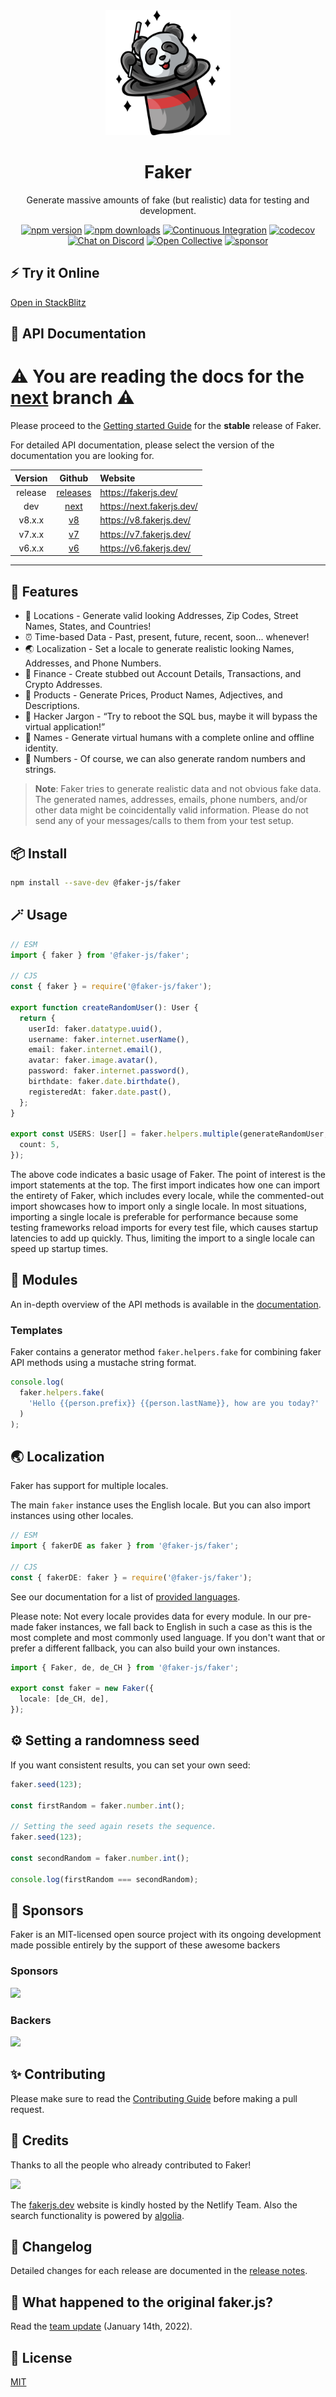 <div align="center">
  <img src="./docs/public/logo.svg" width="200"/>
  <h1>Faker</h1>
  <p>Generate massive amounts of fake (but realistic) data for testing and development.</p>
  
  [![npm version](https://badgen.net/npm/v/@faker-js/faker)](https://www.npmjs.com/package/@faker-js/faker)
  [![npm downloads](https://badgen.net/npm/dm/@faker-js/faker)](https://www.npmjs.com/package/@faker-js/faker)
  [![Continuous Integration](https://github.com/faker-js/faker/actions/workflows/ci.yml/badge.svg)](https://github.com/faker-js/faker/actions/workflows/ci.yml)
  [![codecov](https://codecov.io/gh/faker-js/faker/branch/next/graph/badge.svg?token=N61U168G08)](https://codecov.io/gh/faker-js/faker)
  [![Chat on Discord](https://img.shields.io/badge/chat-discord-blue?style=flat&logo=discord)](https://chat.fakerjs.dev)
  [![Open Collective](https://img.shields.io/opencollective/backers/fakerjs)](https://opencollective.com/fakerjs#section-contributors)
  [![sponsor](https://img.shields.io/opencollective/all/fakerjs?label=sponsors)](https://opencollective.com/fakerjs)
</div>

## ⚡️ Try it Online

[Open in StackBlitz](https://fakerjs.dev/new)

## 📙 API Documentation

<h1>⚠️ You are reading the docs for the <a href="https://github.com/faker-js/faker/tree/next">next</a> branch ⚠️</h1>

Please proceed to the [Getting started Guide](https://fakerjs.dev/guide/) for the **stable** release of Faker.

For detailed API documentation, please select the version of the documentation you are looking for.

| Version |                         Github                         | Website                   |
| :-----: | :----------------------------------------------------: | :------------------------ |
| release | [releases](https://github.com/faker-js/faker/releases) | https://fakerjs.dev/      |
|   dev   |  [next](https://github.com/faker-js/faker/tree/next)   | https://next.fakerjs.dev/ |
| v8.x.x  |    [v8](https://github.com/faker-js/faker/tree/v8)     | https://v8.fakerjs.dev/   |
| v7.x.x  |    [v7](https://github.com/faker-js/faker/tree/v7)     | https://v7.fakerjs.dev/   |
| v6.x.x  |    [v6](https://github.com/faker-js/faker/tree/v6)     | https://v6.fakerjs.dev/   |

---

## 🚀 Features

- 💌 Locations - Generate valid looking Addresses, Zip Codes, Street Names, States, and Countries!
- ⏰ Time-based Data - Past, present, future, recent, soon... whenever!
- 🌏 Localization - Set a locale to generate realistic looking Names, Addresses, and Phone Numbers.
- 💸 Finance - Create stubbed out Account Details, Transactions, and Crypto Addresses.
- 👠 Products - Generate Prices, Product Names, Adjectives, and Descriptions.
- 👾 Hacker Jargon - “Try to reboot the SQL bus, maybe it will bypass the virtual application!”
- 🧍 Names - Generate virtual humans with a complete online and offline identity.
- 🔢 Numbers - Of course, we can also generate random numbers and strings.

> **Note**: Faker tries to generate realistic data and not obvious fake data.
> The generated names, addresses, emails, phone numbers, and/or other data might be coincidentally valid information.
> Please do not send any of your messages/calls to them from your test setup.

## 📦 Install

```bash
npm install --save-dev @faker-js/faker
```

## 🪄 Usage

```ts
// ESM
import { faker } from '@faker-js/faker';

// CJS
const { faker } = require('@faker-js/faker');

export function createRandomUser(): User {
  return {
    userId: faker.datatype.uuid(),
    username: faker.internet.userName(),
    email: faker.internet.email(),
    avatar: faker.image.avatar(),
    password: faker.internet.password(),
    birthdate: faker.date.birthdate(),
    registeredAt: faker.date.past(),
  };
}

export const USERS: User[] = faker.helpers.multiple(generateRandomUser, {
  count: 5,
});
```

The above code indicates a basic usage of Faker.
The point of interest is the import statements at the top.
The first import indicates how one can import the entirety of Faker, which includes every locale, while the commented-out import showcases how to import only a single locale.
In most situations, importing a single locale is preferable for performance because some testing frameworks reload imports for every test file, which causes startup latencies to add up quickly.
Thus, limiting the import to a single locale can speed up startup times.

## 💎 Modules

An in-depth overview of the API methods is available in the [documentation](https://fakerjs.dev/api/).

### Templates

Faker contains a generator method `faker.helpers.fake` for combining faker API methods using a mustache string format.

```ts
console.log(
  faker.helpers.fake(
    'Hello {{person.prefix}} {{person.lastName}}, how are you today?'
  )
);
```

## 🌏 Localization

Faker has support for multiple locales.

The main `faker` instance uses the English locale.
But you can also import instances using other locales.

```ts
// ESM
import { fakerDE as faker } from '@faker-js/faker';

// CJS
const { fakerDE: faker } = require('@faker-js/faker');
```

See our documentation for a list of [provided languages](https://fakerjs.dev/guide/localization.html#available-locales).

Please note: Not every locale provides data for every module. In our pre-made faker instances,
we fall back to English in such a case as this is the most complete and most commonly used language.
If you don't want that or prefer a different fallback, you can also build your own instances.

```ts
import { Faker, de, de_CH } from '@faker-js/faker';

export const faker = new Faker({
  locale: [de_CH, de],
});
```

## ⚙️ Setting a randomness seed

If you want consistent results, you can set your own seed:

```ts
faker.seed(123);

const firstRandom = faker.number.int();

// Setting the seed again resets the sequence.
faker.seed(123);

const secondRandom = faker.number.int();

console.log(firstRandom === secondRandom);
```

## 🤝 Sponsors

Faker is an MIT-licensed open source project with its ongoing development made possible entirely by the support of these awesome backers

### Sponsors

![](https://opencollective.com/fakerjs/organizations.svg)

### Backers

![](https://opencollective.com/fakerjs/individuals.svg)

## ✨ Contributing

Please make sure to read the [Contributing Guide](https://github.com/faker-js/faker/blob/next/CONTRIBUTING.md) before making a pull request.

## 📘 Credits

Thanks to all the people who already contributed to Faker!

<a href="https://github.com/faker-js/faker/graphs/contributors"><img src="https://opencollective.com/fakerjs/contributors.svg?width=800" /></a>

The [fakerjs.dev](https://fakerjs.dev) website is kindly hosted by the Netlify Team. Also the search functionality is powered by [algolia](https://www.algolia.com).

## 📝 Changelog

Detailed changes for each release are documented in the [release notes](https://github.com/faker-js/faker/blob/next/CHANGELOG.md).

## 📜 What happened to the original faker.js?

Read the [team update](https://fakerjs.dev/update.html) (January 14th, 2022).

## 🔑 License

[MIT](https://github.com/faker-js/faker/blob/next/LICENSE)
